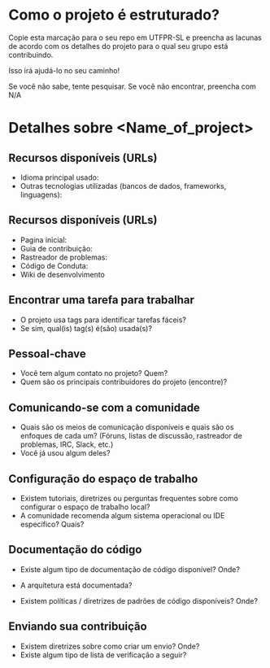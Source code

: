 # Como o projeto é estruturado?

Copie esta marcação para o seu repo em UTFPR-SL e preencha as lacunas de acordo com os detalhes do projeto para o qual seu grupo está contribuindo.

Isso irá ajudá-lo no seu caminho!

Se você não sabe, tente pesquisar. Se você não encontrar, preencha com N/A

# Detalhes sobre <Name_of_project>

## Recursos disponíveis (URLs)

  * Idioma principal usado:
  * Outras tecnologias utilizadas (bancos de dados, frameworks, linguagens):

## Recursos disponíveis (URLs)

  * Pagina inicial:
  * Guia de contribuição:
  * Rastreador de problemas:
  * Código de Conduta:
  * Wiki de desenvolvimento

## Encontrar uma tarefa para trabalhar
  
  * O projeto usa tags para identificar tarefas fáceis?
  * Se sim, qual(is) tag(s) é(são) usada(s)?
  
## Pessoal-chave

  * Você tem algum contato no projeto? Quem?
  * Quem são os principais contribuidores do projeto (encontre)?
  
## Comunicando-se com a comunidade
  
  * Quais são os meios de comunicação disponíveis e quais são os enfoques de cada um? (Fóruns, listas de discussão, rastreador de problemas, IRC, Slack, etc.)
  * Você já usou algum deles?

## Configuração do espaço de trabalho

  * Existem tutoriais, diretrizes ou perguntas frequentes sobre como configurar o espaço de trabalho local?
  * A comunidade recomenda algum sistema operacional ou IDE específico? Quais?

## Documentação do código
  
   * Existe algum tipo de documentação de código disponível? Onde?
    
   * A arquitetura está documentada?
   * Existem políticas / diretrizes de padrões de código disponíveis? Onde?
    
## Enviando sua contribuição

  * Existem diretrizes sobre como criar um envio? Onde?
  * Existe algum tipo de lista de verificação a seguir?
